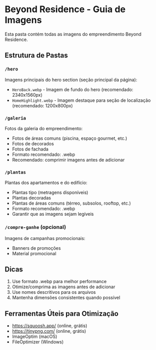 # Beyond Residence - Guia de Imagens

Esta pasta contém todas as imagens do empreendimento Beyond Residence.

## Estrutura de Pastas

### `/hero`
Imagens principais do hero section (seção principal da página):
- `HeroBack.webp` - Imagem de fundo do hero (recomendado: 2340x1560px)
- `HomeHighlight.webp` - Imagem destaque para seção de localização (recomendado: 1200x800px)

### `/galeria`
Fotos da galeria do empreendimento:
- Fotos de áreas comuns (piscina, espaço gourmet, etc.)
- Fotos de decorados
- Fotos de fachada
- Formato recomendado: .webp
- Recomendado: comprimir imagens antes de adicionar

### `/plantas`
Plantas dos apartamentos e do edifício:
- Plantas tipo (metragens disponíveis)
- Plantas decoradas
- Plantas de áreas comuns (térreo, subsolos, rooftop, etc.)
- Formato recomendado: .webp
- Garantir que as imagens sejam legíveis

### `/compre-ganhe` (opcional)
Imagens de campanhas promocionais:
- Banners de promoções
- Material promocional

## Dicas

1. Use formato .webp para melhor performance
2. Otimize/comprima as imagens antes de adicionar
3. Use nomes descritivos para os arquivos
4. Mantenha dimensões consistentes quando possível

## Ferramentas Úteis para Otimização

- https://squoosh.app/ (online, grátis)
- https://tinypng.com/ (online, grátis)
- ImageOptim (macOS)
- FileOptimizer (Windows)
